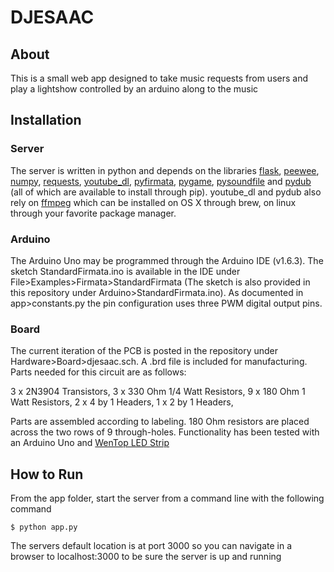 # DJESAAC

## About

This is a small web app designed to take music requests from users and play a lightshow
controlled by an arduino along to the music

## Installation

### Server

The server is written in python and depends on the libraries
[flask](http://flask.pocoo.org/), [peewee](https://pypi.python.org/pypi/peewee),
[numpy](http://www.numpy.org/),
[requests](http://docs.python-requests.org/en/master/),
[youtube_dl](https://pypi.python.org/pypi/youtube_dl), 
[pyfirmata](https://pypi.python.org/pypi/pyFirmata), [pygame](https://www.pygame.org), 
[pysoundfile](https://pysoundfile.readthedocs.io/en/0.9.0/) and [pydub](https://pypi.python.org/pypi/pydub) 
(all of which are available to install through pip). youtube_dl and pydub also rely on [ffmpeg](https://ffmpeg.org/)
which can be installed on OS X through brew, on linux through your favorite package manager.

### Arduino

The Arduino Uno may be programmed through the Arduino IDE (v1.6.3). The sketch StandardFirmata.ino is available in the IDE under  File>Examples>Firmata>StandardFirmata (The sketch is also provided in this repository under Arduino>StandardFirmata.ino). As documented in app>constants.py the pin configuration uses three PWM digital output pins.

### Board

The current iteration of the PCB is posted in the repository under Hardware>Board>djesaac.sch. A .brd file is included for manufacturing.
Parts needed for this circuit are as follows:

3 x 2N3904 Transistors,
3 x 330 Ohm 1/4 Watt Resistors,
9 x 180 Ohm 1 Watt Resistors,
2 x 4 by 1 Headers,
1 x 2 by 1 Headers,

Parts are assembled according to labeling. 180 Ohm resistors are placed across the two rows of 9 through-holes.
Functionality has been tested with an Arduino Uno and [WenTop LED Strip](https://www.amazon.com/gp/product/B00X7JUN0I/ref=od_aui_detailpages00?ie=UTF8&psc=1)

## How to Run

From the app folder, start the server from a command line with the following command
```
$ python app.py
```

The servers default location is at port 3000 so you can navigate in a browser to
localhost:3000 to be sure the server is up and running
